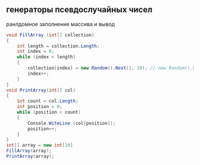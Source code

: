 ## генераторы псевдослучайных чисел

ранлдомное заполнение массива и вывод
```csharp
void FillArray (int[] collection)
{
    int length = collection.Length;
    int index = 0;
    while (index < length)
    {
        collection[index] = new Random().Next(1, 10); // new Random().Next(1,length);  ???
        index++;
    }
}
void PrintArray(int[] col)
{
    int count = col.Length;
    int position = 0;
    while (position < count)
    {
        Console.WiteLine (col[position]);
        position++;
    }
}
int[] array = new int[10]
FillArray(array);
PrintArray(array);
```